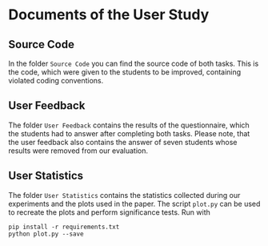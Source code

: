 # Documents of the User Study

## Source Code
In the folder `Source Code` you can find the source code of both tasks. This is the code, which were given to the students to be improved,  containing violated coding conventions.

## User Feedback
The folder `User Feedback` contains the results of the questionnaire, which the students had to answer after completing both tasks. 
Please note, that the user feedback also contains the answer of seven students whose results were removed from our evaluation.

## User Statistics
The folder `User Statistics` contains the statistics collected during our experiments and the plots used in the paper.
The script `plot.py` can be used to recreate the plots and perform significance tests. Run with
```
pip install -r requirements.txt
python plot.py --save
```
